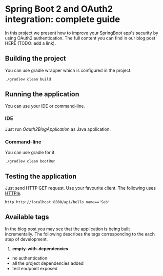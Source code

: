 # Spring Boot 2 and OAuth2 integration: complete guide
In this project we present how to improve your SpringBoot app's security by using OAuth2 authentication.
The full content you can find in our blog post HERE (TODO: add a link).

## Building the project
You can use gradle wrapper which is configured in the project.

```
./gradlew clean build
```

## Running the application
You can use your IDE or command-line.

### IDE
Just run _Oauth2BlogApplication_ as Java application.

### Command-line
You can use gradle for it.

```
./gradlew clean bootRun
```

## Testing the application
Just send HTTP GET request. 
Use your favourite client. The following uses [HTTPie](https://github.com/jakubroztocil/httpie).

```
http http://localhost:8080/api/hello name=='Seb'
```

## Available tags
In the blog post you may see that the application is being built incrementally. 
The following describes the tags corresponding to the each step of development.

1. **empty-with-dependencies**
* no authentication
* all the project dependencies added
* test endpoint exposed

